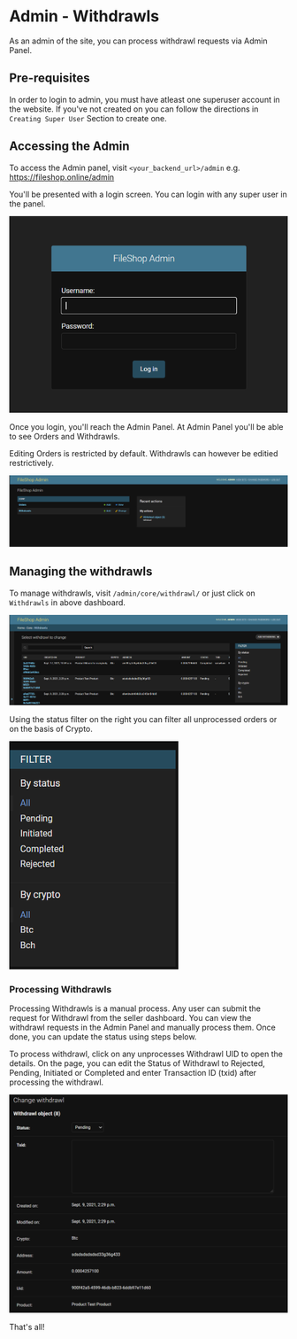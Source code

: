 # Admin - Withdrawls

As an admin of the site, you can process withdrawl requests via Admin Panel.

## Pre-requisites

In order to login to admin, you must have atleast one superuser account in the website. If you've not created on you can follow the directions in `Creating Super User` Section to create one.

## Accessing the Admin

To access the Admin panel, visit `<your_backend_url>/admin` e.g. https://fileshop.online/admin

You'll be presented with a login screen. You can login with any super user in the panel.

![](../images/2021-09-24-21-59-32.png)

Once you login, you'll reach the Admin Panel. At Admin Panel you'll be able to see Orders and Withdrawls.

Editing Orders is restricted by default. Withdrawls can however be editied restrictively.

![](../images/2021-09-24-22-02-05.png)

## Managing the withdrawls

To manage withdrawls, visit `/admin/core/withdrawl/` or just click on `Withdrawls` in above dashboard.

![](../images/2021-09-24-22-06-09.png)

Using the status filter on the right you can filter all unprocessed orders or on the basis of Crypto.

![](../images/2021-09-24-22-05-12.png)

### Processing Withdrawls

Processing Withdrawls is a manual process. Any user can submit the request for Withdrawl from the seller dashboard. You can view the withdrawl requests in the Admin Panel and manually process them. Once done, you can update the status using steps below.

To process withdrawl, click on any unprocesses Withdrawl UID to open the details. On the page, you can edit the Status of Withdrawl to Rejected, Pending, Initiated or Completed and enter Transaction ID (txid) after processing the withdrawl.

![](../images/2021-09-24-22-07-27.png)


That's all!